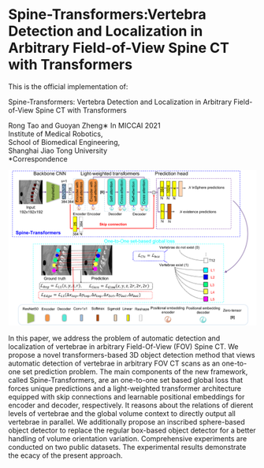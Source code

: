 # Spine-Transformers:Vertebra Detection and Localization in Arbitrary Field-of-View Spine CT with Transformers

This is the official implementation of:

Spine-Transformers: Vertebra Detection and
Localization in Arbitrary Field-of-View Spine
CT with Transformers

Rong Tao and Guoyan Zheng∗ In MICCAI 2021 <br/>
Institute of Medical Robotics, <br/> 
School of Biomedical Engineering, <br/>
Shanghai Jiao Tong University <br/>
*Correspondence


![alt text](https://github.com/gloriatao/Spine-Transformers/blob/main/images/Fig1_net_update.png)

In this paper, we address the problem of automatic detection and localization of vertebrae in arbitrary Field-Of-View (FOV) Spine CT. We propose a novel transformers-based 3D object detection method that views automatic detection of vertebrae in arbitrary FOV CT scans as an one-to-one set prediction problem. The main components of the new framework, called Spine-Transformers, are an one-to-one set based global loss that forces unique predictions and a light-weighted transformer architecture equipped with skip connections and learnable positional embeddings for encoder and decoder, respectively. It reasons about the relations of dierent levels of vertebrae and the global volume context to directly output all vertebrae in parallel. We additionally propose an inscribed sphere-based object detector to replace the regular box-based object detector for a better handling of volume orientation variation. Comprehensive experiments are conducted on two public datasets. The experimental results demonstrate the ecacy of the present approach.
